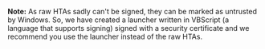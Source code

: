 **Note:**
As raw HTAs sadly can't be signed, they can be marked as untrusted by Windows. So, we have created a launcher written in VBScript (a language that supports signing) signed with a security certificate and we recommend you use the launcher instead of the raw HTAs.
